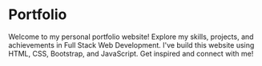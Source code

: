 # Portfolio
Welcome to my personal portfolio website! Explore my skills, projects, and achievements in Full Stack Web Development. I've build this website using HTML, CSS, Bootstrap, and JavaScript. Get inspired and connect with me!
